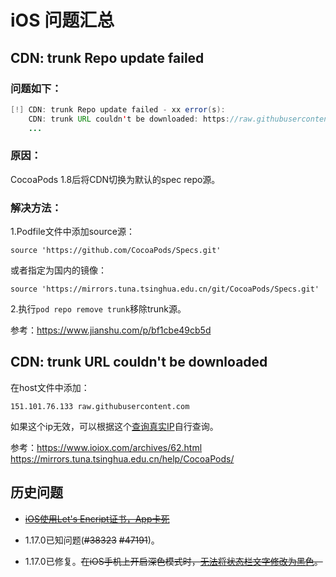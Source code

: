 # iOS 问题汇总

## CDN: trunk Repo update failed

### 问题如下：

```java
[!] CDN: trunk Repo update failed - xx error(s):
    CDN: trunk URL couldn't be downloaded: https://raw.githubusercontent.com/CocoaPods/Specs/master/Specs/...
    ...
```

### 原因：

CocoaPods 1.8后将CDN切换为默认的spec repo源。

### 解决方法：

1.Podfile文件中添加source源：

```
source 'https://github.com/CocoaPods/Specs.git'
```

或者指定为国内的镜像：

```
source 'https://mirrors.tuna.tsinghua.edu.cn/git/CocoaPods/Specs.git'
```

2.执行`pod repo remove trunk`移除trunk源。

参考：https://www.jianshu.com/p/bf1cbe49cb5d

## CDN: trunk URL couldn't be downloaded

在host文件中添加：

```
151.101.76.133 raw.githubusercontent.com
```

如果这个ip无效，可以根据这个[查询真实IP](https://www.cnblogs.com/ljcgood66/p/12852044.html)自行查询。

参考：https://www.ioiox.com/archives/62.html
     https://mirrors.tuna.tsinghua.edu.cn/help/CocoaPods/


## 历史问题

- [~~iOS使用Let's Encript证书，App卡死~~](https://github.com/flutterchina/dio/issues/703#issuecomment-748737446)

- 1.17.0已知问题(~~#38323~~ ~~#47191~~)。

- 1.17.0已修复。~~在iOS手机上开启深色模式时，[无法将状态栏文字修改为黑色](https://github.com/flutter/flutter/issues/41067)。~~